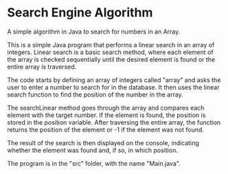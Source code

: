 # Search Engine Algorithm
A simple algorithm in Java to search for numbers in an Array.

This is a simple Java program that performs a linear search in an array of integers. Linear search is a basic search method, where each element of the array is checked sequentially until the desired element is found or the entire array is traversed.

The code starts by defining an array of integers called "array" and asks the user to enter a number to search for in the database. It then uses the linear search function to find the position of the number in the array.

The searchLinear method goes through the array and compares each element with the target number. If the element is found, the position is stored in the position variable. After traversing the entire array, the function returns the position of the element or -1 if the element was not found.

The result of the search is then displayed on the console, indicating whether the element was found and, if so, in which position.

The program is in the "src" folder, with the name "Main.java".
